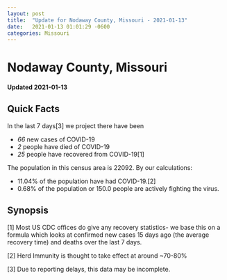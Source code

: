 ```yaml
---
layout: post
title:  "Update for Nodaway County, Missouri - 2021-01-13"
date:   2021-01-13 01:01:29 -0600
categories: Missouri
---
```


# Nodaway County, Missouri
#### Updated 2021-01-13

## Quick Facts

In the last 7 days[3] we project there have been
- *66* new cases of COVID-19
- *2* people have died of COVID-19
- *25* people have recovered from COVID-19[1]

The population in this census area is 22092. By our calculations:
- 11.04% of the population have had COVID-19.[2]
- 0.68% of the population or 150.0 people are actively fighting the virus.

## Synopsis




[1] Most US CDC offices do give any recovery statistics- we base this on a formula which looks at confirmed new cases
15 days ago (the average recovery time) and deaths over the last 7 days.

[2] Herd Immunity is thought to take effect at around ~70-80%

[3] Due to reporting delays, this data may be incomplete.
 
    